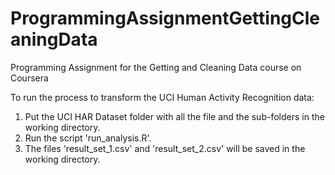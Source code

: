 # ProgrammingAssignmentGettingCleaningData
Programming Assignment for the Getting and Cleaning Data course on Coursera

To run the process to transform the UCI Human Activity Recognition data:

1. Put the UCI HAR Dataset folder with all the file and the sub-folders in the working directory.
2. Run the script 'run_analysis.R'.
3. The files 'result_set_1.csv' and 'result_set_2.csv' will be saved in the working directory.